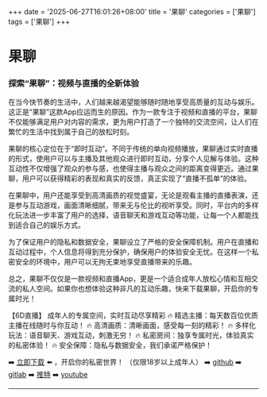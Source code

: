 +++
date = '2025-06-27T16:01:26+08:00'
title = '果聊'
categories = ['果聊']
tags = ['果聊']
+++

# 果聊

### 探索“果聊”：视频与直播的全新体验

在当今快节奏的生活中，人们越来越渴望能够随时随地享受高质量的互动与娱乐。这正是“果聊”这款App应运而生的原因。作为一款专注于视频和直播的平台，果聊不仅能够满足用户对内容的需求，更为用户打造了一个独特的交流空间，让人们在繁忙的生活中找到属于自己的放松时刻。

果聊的核心定位在于“即时互动”。不同于传统的单向视频播放，果聊通过实时直播的形式，使用户可以与主播及其他观众进行即时互动，分享个人见解与体验。这种互动性不仅增强了观众的参与感，也使得主播与观众之间的距离变得更近。通过果聊，用户可以获得精彩的表现和真实的反馈，真正实现了“直播不孤单”的体验。

在果聊中，用户还能享受到高清画质的视觉盛宴，无论是观看主播的直播表演，还是参与互动游戏，画面清晰细腻，带来无与伦比的视听享受。同时，平台内的多样化玩法进一步丰富了用户的选择，语音聊天和游戏互动等功能，让每一个人都能找到适合自己的娱乐方式。

为了保证用户的隐私和数据安全，果聊设立了严格的安全保障机制。用户在直播和互动过程中，个人信息将得到充分保护，确保用户的体验安全无忧。在这样一个私密安全的环境中，用户可以无拘无束地享受直播带来的乐趣。

总之，果聊不仅仅是一款视频和直播App，更是一个适合成年人放松心情和互相交流的私人空间。如果你也想体验这种非凡的互动乐趣，快来下载果聊，开启你的专属时光！

【6D直播】
成年人的专属空间，实时互动尽享精彩
🔥 精选主播：每天数百位优质主播在线随时与你互动！
🔥 高清画质：清晰画面，感受每一刻的精彩！
🔥 多样化玩法：语音聊天、游戏互动，刺激无穷！
🔥 私密房间：独享专属时光，体验真实的私密体验！
🔥 安全保障：隐私与数据安全，我们承诺严格保护！

➡️ [立即下载](https://down123.s3.ap-east-1.amazonaws.com/down/down.html?channelCode=blog) ⬅️ ，开启你的私密世界！
（仅限18岁以上成年人）
➡️ [github](https://aldult-live.github.io/)
➡️ [gitlab](https://seo-09598d.gitlab.io/)
➡️ [推特](https://x.com/wegame33)
➡️ [youtube](https://www.youtube.com/@6Dlive)

---

